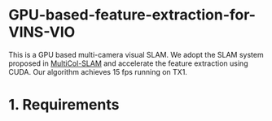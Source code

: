 # GPU-based-feature-extraction-for-VINS-VIO

This is a GPU based multi-camera visual SLAM. We adopt the SLAM system proposed in [MultiCol-SLAM](https://github.com/urbste/MultiCol-SLAM) and accelerate the feature extraction using CUDA. Our algorithm achieves 15 fps running on TX1.

# 1. Requirements


